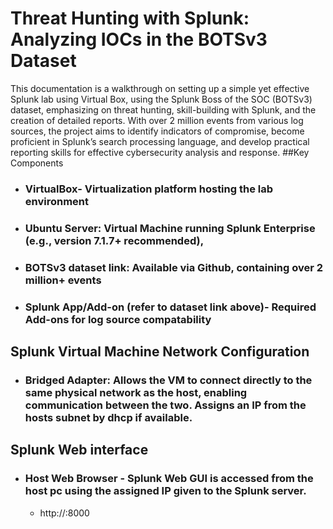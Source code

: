 # Threat Hunting with Splunk: Analyzing IOCs in the BOTSv3 Dataset

This documentation is a walkthrough on setting up a simple yet effective Splunk lab using Virtual Box, using the Splunk Boss of the SOC (BOTSv3) dataset, emphasizing on threat hunting, skill-building with Splunk, and the creation of detailed reports.  With over 2 million events from various log sources, the project aims to identify indicators of compromise, become proficient in Splunk’s search processing language, and develop practical reporting skills for effective cybersecurity analysis and response.
##Key Components
- ### VirtualBox- Virtualization platform hosting the lab environment
- ### Ubuntu Server: Virtual Machine running Splunk Enterprise (e.g., version 7.1.7+ recommended), 
- ### BOTSv3 dataset link: Available via Github, containing over 2 million+ events
- ### Splunk App/Add-on (refer to dataset link above)- Required Add-ons for log source compatability
## Splunk Virtual Machine Network Configuration
- ### Bridged Adapter: Allows the VM to connect directly to the same physical network as the host, enabling communication between the two. Assigns an IP from the hosts subnet by dhcp if available.
## Splunk Web interface
- ### Host Web Browser -  Splunk Web GUI is accessed from the host pc using the assigned IP given to the Splunk server.
  - http://<Splunk Server IP>:8000
